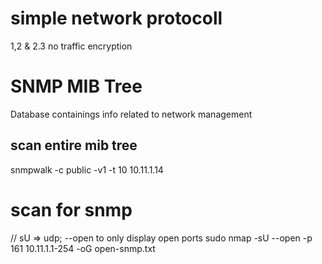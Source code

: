 # simple network protocoll

1,2 & 2.3 no traffic encryption

# SNMP MIB Tree
Database containings info related to network management

## scan entire mib tree
snmpwalk -c public -v1 -t 10 10.11.1.14
# scan for snmp

// sU => udp; --open to only display open ports
sudo nmap -sU --open -p 161 10.11.1.1-254 -oG open-snmp.txt

